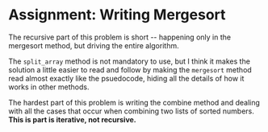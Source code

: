 # Assignment: Writing Mergesort

The recursive part of this problem is short -- happening only in the mergesort method, but driving the entire algorithm.

The `split_array` method is not mandatory to use, but I think it makes the solution a little easier to read and follow by making the `mergesort` method read almost exactly like the psuedocode, hiding all the details of how it works in other methods.

The hardest part of this problem is writing the combine method and dealing with all the cases that occur when combining two lists of sorted numbers. **This is part is iterative, not recursive.**
